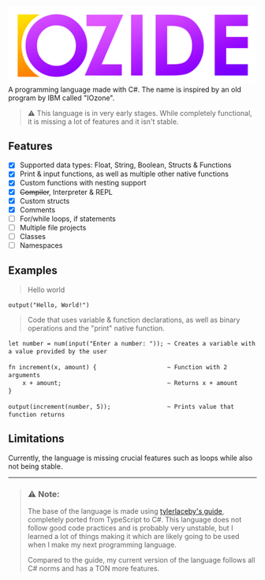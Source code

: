 ![alt text][logo] 
A programming language made with C#. The name is inspired by an old program by IBM called "IOzone".

> ⚠️ This language is in very early stages. While completely functional, it is missing a lot of features and it isn't stable.
## Features
- [x] Supported data types: Float, String, Boolean, Structs & Functions
- [x] Print & input functions, as well as multiple other native functions
- [x] Custom functions with nesting support
- [x] ~~Compiler~~, Interpreter & REPL
- [x] Custom structs
- [x] Comments
- [ ] For/while loops, if statements
- [ ] Multiple file projects
- [ ] Classes
- [ ] Namespaces

## Examples
> Hello world
```
output("Hello, World!")
```
> Code that uses variable & function declarations, as well as binary operations and the "print" native function.
```
let number = num(input("Enter a number: ")); ~ Creates a variable with a value provided by the user

fn increment(x, amount) {                    ~ Function with 2 arguments
    x + amount;                              ~ Returns x + amount
}

output(increment(number, 5));                ~ Prints value that function returns
```

## Limitations
Currently, the language is missing crucial features such as loops while also not being stable.

___
> ### ⚠️ Note:
> The base of the language is made using [tylerlaceby's guide](https://www.youtube.com/playlist?list=PL_2VhOvlMk4UHGqYCLWc6GO8FaPl8fQTh), completely ported from TypeScript to C#. This language does not follow good code practices and is probably very unstable, but I learned a lot of things making it which are likely going to be used when I make my next programming language.
> 
> Compared to the guide, my current version of the language follows all C# norms and has a TON more features.

[logo]: Icons/iozide_full.png "IOzide"
